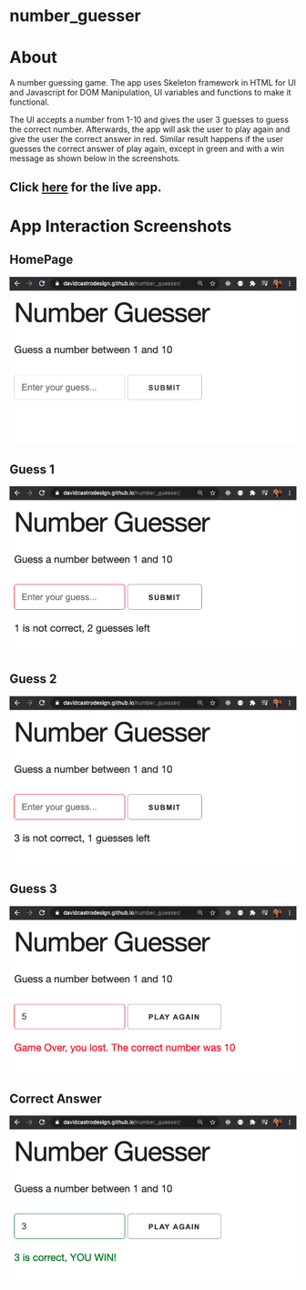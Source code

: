 # number_guesser

# About

A number guessing game.
The app uses Skeleton framework in HTML for UI and Javascript for DOM Manipulation, UI variables and functions to make it functional.

The UI accepts a number from 1-10 and gives the user 3 guesses to guess the correct number. Afterwards, the app will ask the user to play again and give the user the correct answer in red. Similar result happens if the user guesses the correct answer of play again, except in green and with a win message as shown below in the screenshots.

## Click [here](https://davidcastrodesign.github.io/number_guesser/) for the live app.

# App Interaction Screenshots

## HomePage

![Opening Shot](img/number_guesser1.png?raw=true 'Opening Shot')

## Guess 1

![Guess 1](img/number_guesser2.png?raw=true 'Guess 1')

## Guess 2

![Guess 2](img/number_guesser3.png?raw=true 'Guess 2')

## Guess 3

![Guess 3](img/number_guesser4.png?raw=true 'Guess 3')

## Correct Answer

![Correct Answer](img/number_guesser5.png?raw=true 'Correct Answer')
